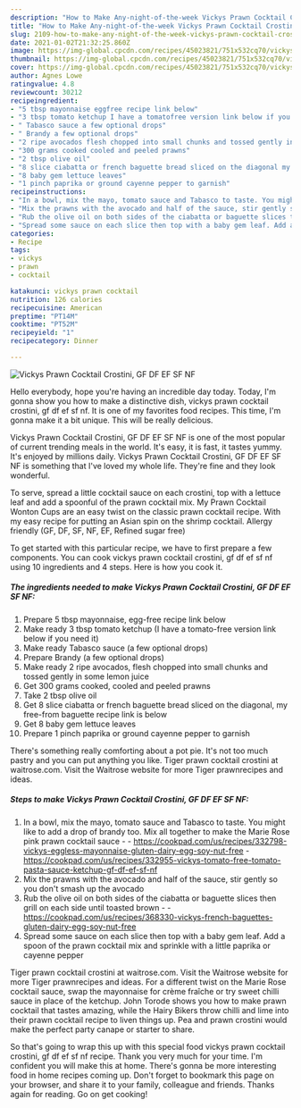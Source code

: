 ```yaml
---
description: "How to Make Any-night-of-the-week Vickys Prawn Cocktail Crostini, GF DF EF SF NF"
title: "How to Make Any-night-of-the-week Vickys Prawn Cocktail Crostini, GF DF EF SF NF"
slug: 2109-how-to-make-any-night-of-the-week-vickys-prawn-cocktail-crostini-gf-df-ef-sf-nf
date: 2021-01-02T21:32:25.860Z
image: https://img-global.cpcdn.com/recipes/45023821/751x532cq70/vickys-prawn-cocktail-crostini-gf-df-ef-sf-nf-recipe-main-photo.jpg
thumbnail: https://img-global.cpcdn.com/recipes/45023821/751x532cq70/vickys-prawn-cocktail-crostini-gf-df-ef-sf-nf-recipe-main-photo.jpg
cover: https://img-global.cpcdn.com/recipes/45023821/751x532cq70/vickys-prawn-cocktail-crostini-gf-df-ef-sf-nf-recipe-main-photo.jpg
author: Agnes Lowe
ratingvalue: 4.8
reviewcount: 30212
recipeingredient:
- "5 tbsp mayonnaise eggfree recipe link below"
- "3 tbsp tomato ketchup I have a tomatofree version link below if you need it"
- " Tabasco sauce a few optional drops"
- " Brandy a few optional drops"
- "2 ripe avocados flesh chopped into small chunks and tossed gently in some lemon juice"
- "300 grams cooked cooled and peeled prawns"
- "2 tbsp olive oil"
- "8 slice ciabatta or french baguette bread sliced on the diagonal my freefrom baguette recipe link is below"
- "8 baby gem lettuce leaves"
- "1 pinch paprika or ground cayenne pepper to garnish"
recipeinstructions:
- "In a bowl, mix the mayo, tomato sauce and Tabasco to taste. You might like to add a drop of brandy too. Mix all together to make the Marie Rose pink prawn cocktail sauce  https://cookpad.com/us/recipes/332798-vickys-eggless-mayonnaise-gluten-dairy-egg-soy-nut-free https://cookpad.com/us/recipes/332955-vickys-tomato-free-tomato-pasta-sauce-ketchup-gf-df-ef-sf-nf"
- "Mix the prawns with the avocado and half of the sauce, stir gently so you don&#39;t smash up the avocado"
- "Rub the olive oil on both sides of the ciabatta or baguette slices then grill on each side until toasted brown  https://cookpad.com/us/recipes/368330-vickys-french-baguettes-gluten-dairy-egg-soy-nut-free"
- "Spread some sauce on each slice then top with a baby gem leaf. Add a spoon of the prawn cocktail mix and sprinkle with a little paprika or cayenne pepper"
categories:
- Recipe
tags:
- vickys
- prawn
- cocktail

katakunci: vickys prawn cocktail 
nutrition: 126 calories
recipecuisine: American
preptime: "PT14M"
cooktime: "PT52M"
recipeyield: "1"
recipecategory: Dinner

---
```



![Vickys Prawn Cocktail Crostini, GF DF EF SF NF](https://img-global.cpcdn.com/recipes/45023821/751x532cq70/vickys-prawn-cocktail-crostini-gf-df-ef-sf-nf-recipe-main-photo.jpg)

Hello everybody, hope you're having an incredible day today. Today, I'm gonna show you how to make a distinctive dish, vickys prawn cocktail crostini, gf df ef sf nf. It is one of my favorites food recipes. This time, I'm gonna make it a bit unique. This will be really delicious.

Vickys Prawn Cocktail Crostini, GF DF EF SF NF is one of the most popular of current trending meals in the world. It's easy, it is fast, it tastes yummy. It's enjoyed by millions daily. Vickys Prawn Cocktail Crostini, GF DF EF SF NF is something that I've loved my whole life. They're fine and they look wonderful.

To serve, spread a little cocktail sauce on each crostini, top with a lettuce leaf and add a spoonful of the prawn cocktail mix. My Prawn Cocktail Wonton Cups are an easy twist on the classic prawn cocktail recipe. With my easy recipe for putting an Asian spin on the shrimp cocktail. Allergy friendly (GF, DF, SF, NF, EF, Refined sugar free)


To get started with this particular recipe, we have to first prepare a few components. You can cook vickys prawn cocktail crostini, gf df ef sf nf using 10 ingredients and 4 steps. Here is how you cook it.

<!--inarticleads1-->

##### The ingredients needed to make Vickys Prawn Cocktail Crostini, GF DF EF SF NF:

1. Prepare 5 tbsp mayonnaise, egg-free recipe link below
1. Make ready 3 tbsp tomato ketchup (I have a tomato-free version link below if you need it)
1. Make ready  Tabasco sauce (a few optional drops)
1. Prepare  Brandy (a few optional drops)
1. Make ready 2 ripe avocados, flesh chopped into small chunks and tossed gently in some lemon juice
1. Get 300 grams cooked, cooled and peeled prawns
1. Take 2 tbsp olive oil
1. Get 8 slice ciabatta or french baguette bread sliced on the diagonal, my free-from baguette recipe link is below
1. Get 8 baby gem lettuce leaves
1. Prepare 1 pinch paprika or ground cayenne pepper to garnish


There&#39;s something really comforting about a pot pie. It&#39;s not too much pastry and you can put anything you like. Tiger prawn cocktail crostini at waitrose.com. Visit the Waitrose website for more Tiger prawnrecipes and ideas. 

<!--inarticleads2-->

##### Steps to make Vickys Prawn Cocktail Crostini, GF DF EF SF NF:

1. In a bowl, mix the mayo, tomato sauce and Tabasco to taste. You might like to add a drop of brandy too. Mix all together to make the Marie Rose pink prawn cocktail sauce -  - https://cookpad.com/us/recipes/332798-vickys-eggless-mayonnaise-gluten-dairy-egg-soy-nut-free - https://cookpad.com/us/recipes/332955-vickys-tomato-free-tomato-pasta-sauce-ketchup-gf-df-ef-sf-nf
1. Mix the prawns with the avocado and half of the sauce, stir gently so you don&#39;t smash up the avocado
1. Rub the olive oil on both sides of the ciabatta or baguette slices then grill on each side until toasted brown -  - https://cookpad.com/us/recipes/368330-vickys-french-baguettes-gluten-dairy-egg-soy-nut-free
1. Spread some sauce on each slice then top with a baby gem leaf. Add a spoon of the prawn cocktail mix and sprinkle with a little paprika or cayenne pepper


Tiger prawn cocktail crostini at waitrose.com. Visit the Waitrose website for more Tiger prawnrecipes and ideas. For a different twist on the Marie Rose cocktail sauce, swap the mayonnaise for crème fraîche or try sweet chilli sauce in place of the ketchup. John Torode shows you how to make prawn cocktail that tastes amazing, while the Hairy Bikers throw chilli and lime into their prawn cocktail recipe to liven things up. Pea and prawn crostini would make the perfect party canape or starter to share. 

So that's going to wrap this up with this special food vickys prawn cocktail crostini, gf df ef sf nf recipe. Thank you very much for your time. I'm confident you will make this at home. There's gonna be more interesting food in home recipes coming up. Don't forget to bookmark this page on your browser, and share it to your family, colleague and friends. Thanks again for reading. Go on get cooking!
